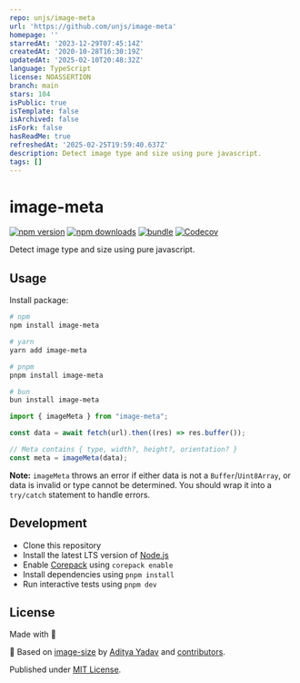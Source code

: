 ```yaml
---
repo: unjs/image-meta
url: 'https://github.com/unjs/image-meta'
homepage: ''
starredAt: '2023-12-29T07:45:14Z'
createdAt: '2020-10-28T16:30:19Z'
updatedAt: '2025-02-10T20:48:32Z'
language: TypeScript
license: NOASSERTION
branch: main
stars: 104
isPublic: true
isTemplate: false
isArchived: false
isFork: false
hasReadMe: true
refreshedAt: '2025-02-25T19:59:40.637Z'
description: Detect image type and size using pure javascript.
tags: []
---
```


# image-meta

[![npm version][npm-version-src]][npm-version-href]
[![npm downloads][npm-downloads-src]][npm-downloads-href]
[![bundle][bundle-src]][bundle-href]
[![Codecov][codecov-src]][codecov-href]

Detect image type and size using pure javascript.

## Usage

Install package:

```sh
# npm
npm install image-meta

# yarn
yarn add image-meta

# pnpm
pnpm install image-meta

# bun
bun install image-meta
```

```ts
import { imageMeta } from "image-meta";

const data = await fetch(url).then((res) => res.buffer());

// Meta contains { type, width?, height?, orientation? }
const meta = imageMeta(data);
```

**Note:** `imageMeta` throws an error if either data is not a `Buffer`/`Uint8Array`, or data is invalid or type cannot be determined. You should wrap it into a `try/catch` statement to handle errors.

## Development

- Clone this repository
- Install the latest LTS version of [Node.js](https://nodejs.org/en/)
- Enable [Corepack](https://github.com/nodejs/corepack) using `corepack enable`
- Install dependencies using `pnpm install`
- Run interactive tests using `pnpm dev`

## License

Made with 💛

🔀 Based on [image-size](https://github.com/image-size/image-size) by [Aditya Yadav](https://github.com/netroy) and [contributors](https://github.com/image-size/image-size/graphs/contributors).

Published under [MIT License](./LICENSE).

<!-- Badges -->

[npm-version-src]: https://img.shields.io/npm/v/image-meta?style=flat&colorA=18181B&colorB=F0DB4F
[npm-version-href]: https://npmjs.com/package/image-meta
[npm-downloads-src]: https://img.shields.io/npm/dm/image-meta?style=flat&colorA=18181B&colorB=F0DB4F
[npm-downloads-href]: https://npmjs.com/package/image-meta
[codecov-src]: https://img.shields.io/codecov/c/gh/unjs/image-meta/main?style=flat&colorA=18181B&colorB=F0DB4F
[codecov-href]: https://codecov.io/gh/unjs/image-meta
[bundle-src]: https://img.shields.io/bundlephobia/minzip/image-meta?style=flat&colorA=18181B&colorB=F0DB4F
[bundle-href]: https://bundlephobia.com/result?p=image-meta
